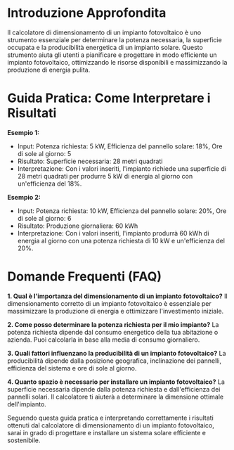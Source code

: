 # Introduzione Approfondita
Il calcolatore di dimensionamento di un impianto fotovoltaico è uno strumento essenziale per determinare la potenza necessaria, la superficie occupata e la producibilità energetica di un impianto solare. Questo strumento aiuta gli utenti a pianificare e progettare in modo efficiente un impianto fotovoltaico, ottimizzando le risorse disponibili e massimizzando la produzione di energia pulita.

# Guida Pratica: Come Interpretare i Risultati

**Esempio 1:**
- Input: Potenza richiesta: 5 kW, Efficienza del pannello solare: 18%, Ore di sole al giorno: 5
- Risultato: Superficie necessaria: 28 metri quadrati
- Interpretazione: Con i valori inseriti, l'impianto richiede una superficie di 28 metri quadrati per produrre 5 kW di energia al giorno con un'efficienza del 18%.

**Esempio 2:**
- Input: Potenza richiesta: 10 kW, Efficienza del pannello solare: 20%, Ore di sole al giorno: 6
- Risultato: Produzione giornaliera: 60 kWh
- Interpretazione: Con i valori inseriti, l'impianto produrrà 60 kWh di energia al giorno con una potenza richiesta di 10 kW e un'efficienza del 20%.

# Domande Frequenti (FAQ)

**1. Qual è l'importanza del dimensionamento di un impianto fotovoltaico?**
Il dimensionamento corretto di un impianto fotovoltaico è essenziale per massimizzare la produzione di energia e ottimizzare l'investimento iniziale.

**2. Come posso determinare la potenza richiesta per il mio impianto?**
La potenza richiesta dipende dal consumo energetico della tua abitazione o azienda. Puoi calcolarla in base alla media di consumo giornaliero.

**3. Quali fattori influenzano la producibilità di un impianto fotovoltaico?**
La producibilità dipende dalla posizione geografica, inclinazione dei pannelli, efficienza del sistema e ore di sole al giorno.

**4. Quanto spazio è necessario per installare un impianto fotovoltaico?**
La superficie necessaria dipende dalla potenza richiesta e dall'efficienza dei pannelli solari. Il calcolatore ti aiuterà a determinare la dimensione ottimale dell'impianto.

Seguendo questa guida pratica e interpretando correttamente i risultati ottenuti dal calcolatore di dimensionamento di un impianto fotovoltaico, sarai in grado di progettare e installare un sistema solare efficiente e sostenibile.